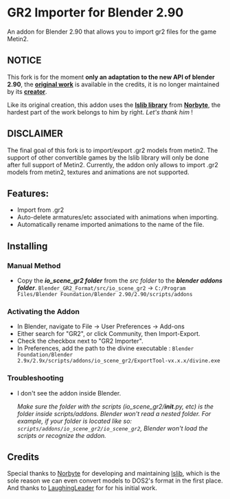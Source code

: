 # GR2 Importer for Blender 2.90
  
An addon for Blender 2.90 that allows you to import gr2 files for the game Metin2.


## NOTICE

This fork is for the moment **only an adaptation to the new API of blender 2.90**, the [**original work**](https://github.com/LaughingLeader-DOS2-Mods/dos2de_collada_importer) is available in the credits, it is no longer maintained by its [**creator**](https://github.com/LaughingLeader-DOS2-Mods).

Like its original creation, this addon uses the [**lslib library**](https://github.com/Norbyte/lslib) from [**Norbyte**](https://github.com/Norbyte/), the hardest part of the work belongs to him by right. *Let's thank him* !


## DISCLAIMER

The final goal of this fork is to import/export .gr2 models from metin2.
The support of other convertible games by the lslib library will only be done after full support of Metin2.
Currently, the addon only allows to import .gr2 models from metin2, textures and animations are not supported.


## Features:

* Import from .gr2
* Auto-delete armatures/etc associated with animations when importing.
* Automatically rename imported animations to the name of the file.


## Installing


### Manual Method

* Copy the ***io_scene_gr2 folder*** from the *src folder* to the ***blender addons folder***.
	`Blender_GR2_Format/src/io_scene_gr2` -> `C:/Program Files/Blender Foundation/Blender 2.90/2.90/scripts/addons`


### Activating the Addon

* In Blender, navigate to File -> User Preferences -> Add-ons
* Either search for "GR2", or click Community, then Import-Export.
* Check the checkbox next to "GR2 Importer".
* In Preferences, add the path to the divine executable : `Blender Foundation/Blender 2.9x/2.9x/scripts/addons/io_scene_gr2/ExportTool-vx.x.x/divine.exe`


### Troubleshooting

* I don't see the addon inside Blender.

	*Make sure the folder with the scripts (io_scene_gr2/__init__.py, etc) is the folder inside scripts/addons.*
	*Blender won't read a nested folder. For example, if your folder is located like so: `scripts/addons/io_scene_gr2/io_scene_gr2`, Blender won't load the scripts or recognize the addon.*


## Credits
  
Special thanks to [Norbyte](https://github.com/Norbyte/) for developing and maintaining [lslib](https://github.com/Norbyte/lslib), which is the sole reason we can even convert models to DOS2's format in the first place.
And thanks to [LaughingLeader](https://github.com/LaughingLeader-DOS2-Mods) for for his initial work.